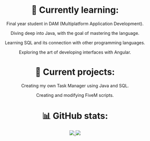 <h1 align='center'>🌱 Currently learning:</h1>
<div align='center'>
    <p>Final year student in DAM (Multiplatform Application Development).</p>
    <p>Diving deep into Java, with the goal of mastering the language.</p>
    <p>Learning SQL and its connection with other programming languages.</p>
    <p>Exploring the art of developing interfaces with Angular.</p>
</div>

<h1 align='center'>🚀 Current projects:</h1>
<div align='center'>
    <p>Creating my own Task Manager using Java and SQL.</p>
    <p>Creating and modifying FiveM scripts.</p>
</div>

<h1 align='center'>📊 GitHub stats:</h1>
<div align='center'>
    <a href="https://github.com/eczalaya">
        <img src="https://github-readme-stats.vercel.app/api?username=eczalaya&layout=compact&theme=react&hide_border=true&show_icons=true"/>
    </a>
    <a href="https://github.com/eczalaya">
        <img src='https://github-readme-stats.vercel.app/api/top-langs/?username=eczalaya&layout=compact&theme=github_dark&hide_border=true%22'/>
    </a>
</div>
